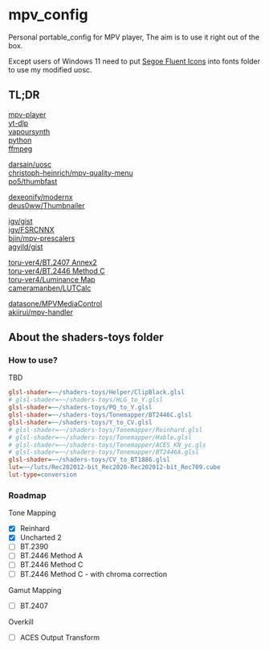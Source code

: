 # mpv_config

Personal portable_config for MPV player, The aim is to use it right out of the box.

Except users of Windows 11 need to put [Segoe Fluent Icons](https://aka.ms/SegoeFluentIcons) into fonts folder to use my modified uosc.

## TL;DR

[mpv-player](https://github.com/shinchiro/mpv-winbuild-cmake/releases)  
[yt-dlp](https://github.com/yt-dlp/yt-dlp/releases)  
[vapoursynth](https://github.com/vapoursynth/vapoursynth/releases)  
[python](https://www.python.org/downloads)  
[ffmpeg](https://www.gyan.dev/ffmpeg/builds/#release-builds)

[darsain/uosc](https://github.com/darsain/uosc)  
[christoph-heinrich/mpv-quality-menu](https://github.com/christoph-heinrich/mpv-quality-menu)  
[po5/thumbfast](https://github.com/po5/thumbfast)

[dexeonify/modernx](https://github.com/dexeonify/mpv-config/blob/main/scripts/modernx.lua)  
[deus0ww/Thumbnailer](https://github.com/deus0ww/mpv-conf/tree/master/scripts)

[igv/gist](https://gist.github.com/igv)  
[igv/FSRCNNX](https://github.com/igv/FSRCNN-TensorFlow/releases)  
[bjin/mpv-prescalers](https://github.com/bjin/mpv-prescalers/tree/master/vulkan/compute)  
[agyild/gist](https://gist.github.com/agyild)

[toru-ver4/BT.2407 Annex2](https://trev16.hatenablog.com/entry/2020/06/07/094646)  
[toru-ver4/BT.2446 Method C](https://trev16.hatenablog.com/entry/2020/08/01/131907)  
[toru-ver4/Luminance Map](https://trev16.hatenablog.com/entry/2020/04/26/190416)  
[cameramanben/LUTCalc](https://cameramanben.github.io/LUTCalc/LUTCalc/index.html)

[datasone/MPVMediaControl](https://github.com/datasone/MPVMediaControl)  
[akiirui/mpv-handler](https://github.com/akiirui/mpv-handler)

## About the shaders-toys folder

### How to use?

TBD

```ini
glsl-shader=~~/shaders-toys/Helper/ClipBlack.glsl
# glsl-shader=~~/shaders-toys/HLG_to_Y.glsl
glsl-shader=~~/shaders-toys/PQ_to_Y.glsl
glsl-shader=~~/shaders-toys/Tonemapper/BT2446C.glsl
glsl-shader=~~/shaders-toys/Y_to_CV.glsl
# glsl-shader=~~/shaders-toys/Tonemapper/Reinhard.glsl
# glsl-shader=~~/shaders-toys/Tonemapper/Hable.glsl
# glsl-shader=~~/shaders-toys/Tonemapper/ACES_KN_yc.gls
# glsl-shader=~~/shaders-toys/Tonemapper/BT2446A.glsl
glsl-shader=~~/shaders-toys/CV_to_BT1886.glsl
lut=~~/luts/Rec202012-bit_Rec2020-Rec202012-bit_Rec709.cube
lut-type=conversion
```

### Roadmap

Tone Mapping

- [x] Reinhard
- [x] Uncharted 2
- [ ] BT.2390
- [ ] BT.2446 Method A
- [ ] BT.2446 Method C
- [ ] BT.2446 Method C - with chroma correction

Gamut Mapping

- [ ] BT.2407

Overkill

- [ ] ACES Output Transform

